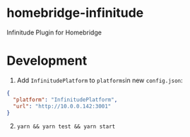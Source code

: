 # homebridge-infinitude
Infinitude Plugin for Homebridge

# Development

1. Add `InfinitudePlatform` to `platforms`in new `config.json`:
```json
{
  "platform": "InfinitudePlatform",
  "url": "http://10.0.0.142:3001"
}
```
2. `yarn && yarn test && yarn start`